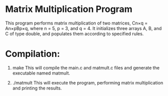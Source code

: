 # Matrix Multiplication Program
This program performs matrix multiplication of two matrices, Cn×q = An×pBp×q, where n = 5, p = 3, and q = 4. It initializes three arrays A, B, and C of type double, and populates them according to specified rules.

# Compilation:
  1. make 
  This will compile the main.c and matmult.c files and generate the executable named matmult.

  2. ./matmult
  This will execute the program, performing matrix multiplication and printing the results.


	